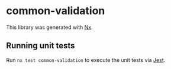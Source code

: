 # common-validation

This library was generated with [Nx](https://nx.dev).

## Running unit tests

Run `nx test common-validation` to execute the unit tests via [Jest](https://jestjs.io).
